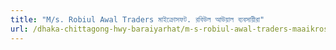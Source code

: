 ```yaml
---
title: "M/s. Robiul Awal Traders মাইক্রোসফট. রবিউল আউয়াল ব্যবসায়ীরা"
url: /dhaka-chittagong-hwy-baraiyarhat/m-s-robiul-awal-traders-maaikrosphtt-rbiul-aauy-aal-bybsaay-iiraa/
---
```

